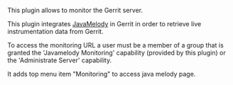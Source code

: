 This plugin allows to monitor the Gerrit server.

This plugin integrates [JavaMelody](https://code.google.com/p/javamelody) in
Gerrit in order to retrieve live instrumentation data from Gerrit.

To access the monitoring URL a user must be a member of a group that is
granted the 'Javamelody Monitoring' capability (provided by this plugin)
or the 'Administrate Server' capability.

It adds top menu item "Monitoring" to access java melody page.

